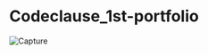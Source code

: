 # Codeclause_1st-portfolio

![Capture](https://github.com/mayank23raj/Codeclause_1st-portfolio/assets/54406182/7dc08dbe-c5cb-4935-b6e4-c97cb136fea6)

